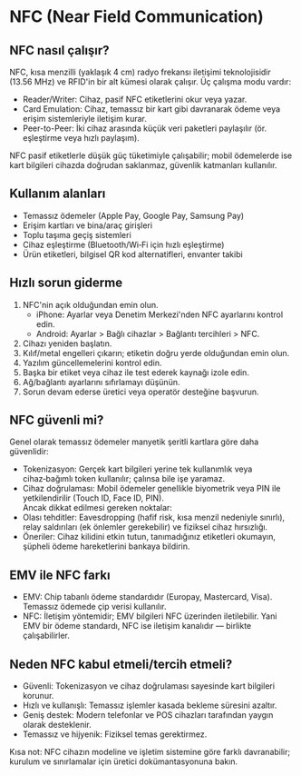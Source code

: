 # NFC (Near Field Communication)

## NFC nasıl çalışır?
NFC, kısa menzilli (yaklaşık 4 cm) radyo frekansı iletişimi teknolojisidir (13.56 MHz) ve RFID'in bir alt kümesi olarak çalışır. Üç çalışma modu vardır:
- Reader/Writer: Cihaz, pasif NFC etiketlerini okur veya yazar.  
- Card Emulation: Cihaz, temassız bir kart gibi davranarak ödeme veya erişim sistemleriyle iletişim kurar.  
- Peer-to-Peer: İki cihaz arasında küçük veri paketleri paylaşılır (ör. eşleştirme veya hızlı paylaşım).

NFC pasif etiketlerle düşük güç tüketimiyle çalışabilir; mobil ödemelerde ise kart bilgileri cihazda doğrudan saklanmaz, güvenlik katmanları kullanılır.

## Kullanım alanları
- Temassız ödemeler (Apple Pay, Google Pay, Samsung Pay)  
- Erişim kartları ve bina/araç girişleri  
- Toplu taşıma geçiş sistemleri  
- Cihaz eşleştirme (Bluetooth/Wi‑Fi için hızlı eşleştirme)  
- Ürün etiketleri, bilgisel QR kod alternatifleri, envanter takibi

## Hızlı sorun giderme
1. NFC'nin açık olduğundan emin olun.  
    - iPhone: Ayarlar veya Denetim Merkezi'nden NFC ayarlarını kontrol edin.  
    - Android: Ayarlar > Bağlı cihazlar > Bağlantı tercihleri > NFC.  
2. Cihazı yeniden başlatın.  
3. Kılıf/metal engelleri çıkarın; etiketin doğru yerde olduğundan emin olun.  
4. Yazılım güncellemelerini kontrol edin.  
5. Başka bir etiket veya cihaz ile test ederek kaynağı izole edin.  
6. Ağ/bağlantı ayarlarını sıfırlamayı düşünün.  
7. Sorun devam ederse üretici veya operatör desteğine başvurun.

## NFC güvenli mi?
Genel olarak temassız ödemeler manyetik şeritli kartlara göre daha güvenlidir:
- Tokenizasyon: Gerçek kart bilgileri yerine tek kullanımlık veya cihaz‑bağımlı token kullanılır; çalınsa bile işe yaramaz.  
- Cihaz doğrulaması: Mobil ödemeler genellikle biyometrik veya PIN ile yetkilendirilir (Touch ID, Face ID, PIN).  
Ancak dikkat edilmesi gereken noktalar:
- Olası tehditler: Eavesdropping (hafif risk, kısa menzil nedeniyle sınırlı), relay saldırıları (ek önlemler gerekebilir) ve fiziksel cihaz hırsızlığı.  
- Öneriler: Cihaz kilidini etkin tutun, tanımadığınız etiketleri okumayın, şüpheli ödeme hareketlerini bankaya bildirin.

## EMV ile NFC farkı
- EMV: Chip tabanlı ödeme standardıdır (Europay, Mastercard, Visa). Temassız ödemede çip verisi kullanılır.  
- NFC: İletişim yöntemidir; EMV bilgileri NFC üzerinden iletilebilir. Yani EMV bir ödeme standardı, NFC ise iletişim kanalıdır — birlikte çalışabilirler.

## Neden NFC kabul etmeli/tercih etmeli?
- Güvenli: Tokenizasyon ve cihaz doğrulaması sayesinde kart bilgileri korunur.  
- Hızlı ve kullanışlı: Temassız işlemler kasada bekleme süresini azaltır.  
- Geniş destek: Modern telefonlar ve POS cihazları tarafından yaygın olarak desteklenir.  
- Temassız ve hijyenik: Fiziksel temas gerektirmez.

Kısa not: NFC cihazın modeline ve işletim sistemine göre farklı davranabilir; kurulum ve sınırlamalar için üretici dokümantasyonuna bakın.
